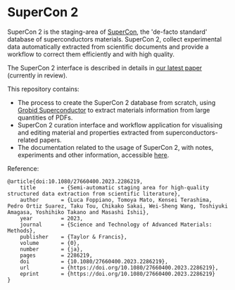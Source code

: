 # SuperCon 2

SuperCon 2 is the staging-area of [SuperCon](http://supercon.nims.go.jp), the 'de-facto standard' database of superconductors materials. 
SuperCon 2, collect experimental data automatically extracted from scientific documents and provide a workflow to correct them efficiently and with high quality. 

The SuperCon 2 interface is described in details in [our latest paper](https://hal.science/hal-04198232) (currently in review).

This repository contains:

- The process to create the SuperCon 2 database from scratch, using [Grobid Superconductor](https://github.com/lfoppiano/grobid-superconductors) to extract materials information from large quantities of PDFs.
- SuperCon 2 curation interface and workflow application for visualising and editing material and properties extracted from superconductors-related papers.
- The documentation related to the usage of SuperCon 2, with notes, experiments and other information, accessible [here](https://supercon2.readthedocs.io).

Reference: 

```
@article{doi:10.1080/27660400.2023.2286219,
	title        = {Semi-automatic staging area for high-quality structured data extraction from scientific literature},
	author       = {Luca Foppiano, Tomoya Mato, Kensei Terashima, Pedro Ortiz Suarez, Taku Tou, Chikako Sakai, Wei-Sheng Wang, Toshiyuki Amagasa, Yoshihiko Takano and Masashi Ishii},
	year         = 2023,
	journal      = {Science and Technology of Advanced Materials: Methods},
	publisher    = {Taylor & Francis},
	volume       = {0},
	number       = {ja},
	pages        = 2286219,
	doi          = {10.1080/27660400.2023.2286219},
	url          = {https://doi.org/10.1080/27660400.2023.2286219},
	eprint       = {https://doi.org/10.1080/27660400.2023.2286219}
}
```
